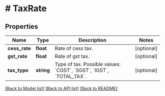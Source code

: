 # # TaxRate

## Properties

Name | Type | Description | Notes
------------ | ------------- | ------------- | -------------
**cess_rate** | **float** | Rate of cess tax. | [optional]
**gst_rate** | **float** | Rate of gst tax. | [optional]
**tax_type** | **string** | Type of tax. Possible values: &#x60;CGST&#x60;, &#x60;SGST&#x60;, &#x60;IGST&#x60;, &#x60;TOTAL_TAX&#x60;. | [optional]

[[Back to Model list]](../../README.md#models) [[Back to API list]](../../README.md#endpoints) [[Back to README]](../../README.md)
